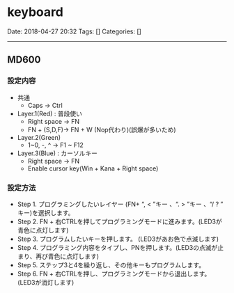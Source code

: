 # keyboard

Date: 2018-04-27 20:32
Tags: []
Categories: []

---

## MD600

### 設定内容

- 共通
    - Caps -> Ctrl
- Layer.1(Red) : 普段使い
    - Right space -> FN
    - FN + (S,D,F)-> FN + W (Nop代わり)(誤爆が多いため)
- Layer.2(Green)
    - 1~0, -, ^ -> F1 ~ F12
- Layer.3(Blue) : カーソルキー
    - Right space -> FN
    - Enable cursor key(Win + Kana + Right space)

### 設定方法

- Step 1. プログラミングしたいレイヤー (FN+ “, < ”キー 、“. > ”キー 、“/ ? ” キー)を選択します。
- Step 2. FN + 右CTRLを押してプログラミングモードに進みます。(LED3が青色に点灯します)
- Step 3. プログラムしたいキーを押します。 (LED3があお色で点滅します)
- Step 4. プログラミング内容をタイプし、PNを押します。(LED3の点滅が止まり、再び青色に点灯します)
- Step 5. ステップ3と4を繰り返し、その他キーもプログラムします。
- Step 6. FN + 右CTRLを押し、プログラミングモードから退出します。(LED3が消灯します)

